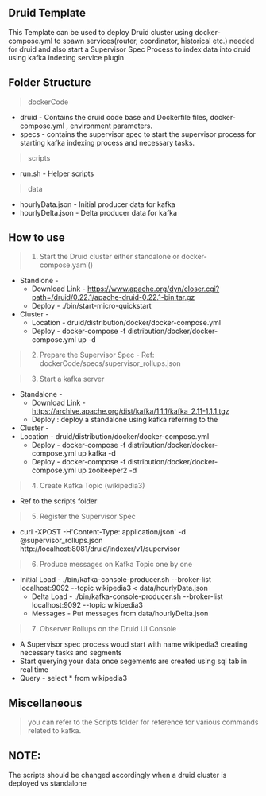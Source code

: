 ## Druid Template
This Template can be used to deploy Druid cluster using docker-compose.yml to spawn services(router, coordinator, historical etc.) needed for druid and also start a
Supervisor Spec Process to index data into druid using kafka indexing service plugin


## Folder Structure
> dockerCode 
- druid - Contains the druid code base and Dockerfile files, docker-compose.yml , environment parameters.
- specs - contains the supervisor spec to start the supervisor process for starting kafka indexing process and necessary tasks.
> scripts 
 - run.sh - Helper scripts

> data 
 - hourlyData.json - Initial producer data for kafka 
 - hourlyDelta.json - Delta producer data for kafka

## How to use
> 1. Start the Druid cluster either standalone or docker-compose.yaml()
- Standlone -
  - Download Link - https://www.apache.org/dyn/closer.cgi?path=/druid/0.22.1/apache-druid-0.22.1-bin.tar.gz
  - Deploy -  ./bin/start-micro-quickstart
- Cluster - 
  - Location -  druid/distribution/docker/docker-compose.yml
  - Deploy - docker-compose -f distribution/docker/docker-compose.yml up -d

> 2. Prepare the Supervisor Spec
    - Ref: dockerCode/specs/supervisor_rollups.json

> 3. Start a kafka server 
 - Standalone -
    - Download Link - https://archive.apache.org/dist/kafka/1.1.1/kafka_2.11-1.1.1.tgz
    - Deploy : deploy a standalone using kafka referring to the
 - Cluster - 
 - Location -  druid/distribution/docker/docker-compose.yml
   - Deploy - docker-compose -f distribution/docker/docker-compose.yml up kafka -d 
   - Deploy - docker-compose -f distribution/docker/docker-compose.yml up zookeeper2 -d  

> 4. Create Kafka Topic (wikipedia3)
  - Ref to the scripts folder 

> 5. Register the Supervisor Spec
  - curl -XPOST -H'Content-Type: application/json' -d @supervisor_rollups.json  http://localhost:8081/druid/indexer/v1/supervisor

> 6. Produce messages on Kafka Topic one by one
  - Initial Load - ./bin/kafka-console-producer.sh --broker-list localhost:9092 --topic wikipedia3 < data/hourlyData.json
    - Delta Load - ./bin/kafka-console-producer.sh --broker-list localhost:9092 --topic wikipedia3
    - Messages - Put messages from data/hourlyDelta.json

> 7. Observer Rollups on the Druid UI Console 
  - A Supervisor spec process woud start with name wikipedia3 creating necessary tasks and segments
  - Start querying your data once segements are created using sql tab in real time 
  - Query - select * from wikipedia3

## Miscellaneous
> you can refer to the Scripts folder for reference for various commands related to kafka. 

## NOTE:
The scripts should be changed accordingly when a druid cluster is deployed vs standalone 